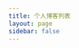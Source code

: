 ```yaml
---
title: 个人博客列表
layout: page
sidebar: false
---
```


<script setup>
import BlogList from "@/components/unique/BlogList.vue";
</script>

<BlogList />

<style>
.VPPage {
    padding: 0 5%;
}

@media (min-width: 83em) {
    .VPPage {
        padding: 0 10%;
    }
}
</style>
